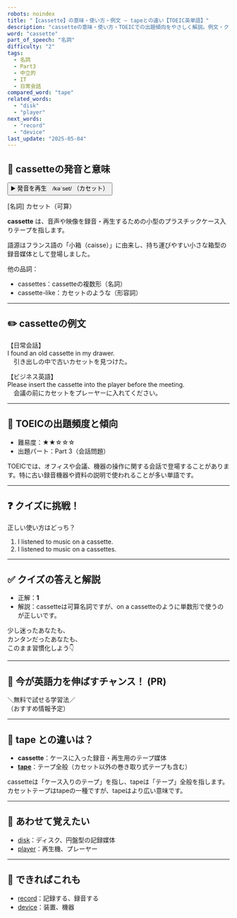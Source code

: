 ```yaml
---
robots: noindex
title: "【cassette】の意味・使い方・例文 ― tapeとの違い【TOEIC英単語】"
description: "cassetteの意味・使い方・TOEICでの出題傾向をやさしく解説。例文・クイズ付きでtapeとの違いもわかりやすく学べます。"
word: "cassette"
part_of_speech: "名詞"
difficulty: "2"
tags:
  - 名詞
  - Part3
  - 中立的
  - IT
  - 日常会話
compared_word: "tape"
related_words:
  - "disk"
  - "player"
next_words:
  - "record"
  - "device"
last_update: "2025-05-04"
---
```


## 🔰 cassetteの発音と意味

<button class="play-audio" onclick="playTTS('cassette')">
  <span class="play-audio-main">
    ▶️ 発音を再生　/kəˈset/
  </span>
  <span class="play-audio-sub">
    （カセット）
  </span>
</button>

[名詞] カセット（可算）

**cassette** は、音声や映像を録音・再生するための小型のプラスチックケース入りテープを指します。

語源はフランス語の「小箱（caisse）」に由来し、持ち運びやすい小さな箱型の録音媒体として登場しました。

他の品詞：  
- cassettes：cassetteの複数形（名詞）
- cassette-like：カセットのような（形容詞）

---

## ✏️ cassetteの例文

【日常会話】  
I found an old cassette in my drawer.  
　引き出しの中で古いカセットを見つけた。

【ビジネス英語】  
Please insert the cassette into the player before the meeting.  
　会議の前にカセットをプレーヤーに入れてください。

---

## 🎯 TOEICの出題頻度と傾向

- 難易度：★★☆☆☆
- 出題パート：Part 3（会話問題）

TOEICでは、オフィスや会議、機器の操作に関する会話で登場することがあります。特に古い録音機器や資料の説明で使われることが多い単語です。

---

## ❓ クイズに挑戦！

正しい使い方はどっち？

1. I listened to music on a cassette.  
2. I listened to music on a cassettes.

---

## ✅ クイズの答えと解説

- 正解：**1**
- 解説：cassetteは可算名詞ですが、on a cassetteのように単数形で使うのが正しいです。

少し迷ったあなたも、  
カンタンだったあなたも、  
このまま習慣化しよう👇️

---

## 🚀 今が英語力を伸ばすチャンス！ (PR)

<div class="info-center">
＼無料で試せる学習法／<br>  
（おすすめ情報予定）
</div>

---

## 🤔  tape との違いは？

- **cassette**：ケースに入った録音・再生用のテープ媒体
- **[tape](/tape)**：テープ全般（カセット以外の巻き取り式テープも含む）

cassetteは「ケース入りのテープ」を指し、tapeは「テープ」全般を指します。カセットテープはtapeの一種ですが、tapeはより広い意味です。

---

## 🧩 あわせて覚えたい

- [disk](/disk)：ディスク、円盤型の記録媒体
- [player](/player)：再生機、プレーヤー

---

## 📖 できればこれも

- [record](/record)：記録する、録音する
- [device](/device)：装置、機器

<!-- cvid: aid29_bid02 -->
